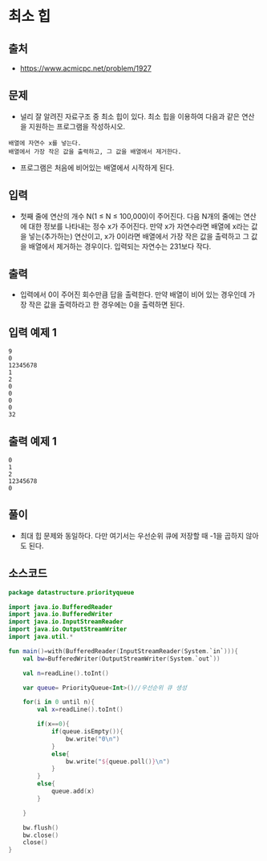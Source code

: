 # 최소 힙

## 출처

* https://www.acmicpc.net/problem/1927

## 문제

* 널리 잘 알려진 자료구조 중 최소 힙이 있다. 최소 힙을 이용하여 다음과 같은 연산을 지원하는 프로그램을 작성하시오.

```
배열에 자연수 x를 넣는다.
배열에서 가장 작은 값을 출력하고, 그 값을 배열에서 제거한다.
```

* 프로그램은 처음에 비어있는 배열에서 시작하게 된다.

## 입력

* 첫째 줄에 연산의 개수 N(1 ≤ N ≤ 100,000)이 주어진다. 다음 N개의 줄에는 연산에 대한 정보를 나타내는 정수 x가 주어진다. 만약 x가 자연수라면 배열에 x라는 값을 넣는(추가하는) 연산이고, x가 0이라면 배열에서 가장 작은 값을 출력하고 그 값을 배열에서 제거하는 경우이다. 입력되는 자연수는 231보다 작다.

## 출력

* 입력에서 0이 주어진 회수만큼 답을 출력한다. 만약 배열이 비어 있는 경우인데 가장 작은 값을 출력하라고 한 경우에는 0을 출력하면 된다.

## 입력 예제 1

```
9
0
12345678
1
2
0
0
0
0
32
```

## 출력 예제 1

```
0
1
2
12345678
0
```

## 풀이

* 최대 힙 문제와 동일하다. 다만 여기서는 우선순위 큐에 저장할 때 -1을 곱하지 않아도 된다.

## 소스코드

```kotlin
package datastructure.priorityqueue

import java.io.BufferedReader
import java.io.BufferedWriter
import java.io.InputStreamReader
import java.io.OutputStreamWriter
import java.util.*

fun main()=with(BufferedReader(InputStreamReader(System.`in`))){
    val bw=BufferedWriter(OutputStreamWriter(System.`out`))

    val n=readLine().toInt()

    var queue= PriorityQueue<Int>()//우선순위 큐 생성

    for(i in 0 until n){
        val x=readLine().toInt()

        if(x==0){
            if(queue.isEmpty()){
                bw.write("0\n")
            }
            else{
                bw.write("${queue.poll()}\n")
            }
        }
        else{
            queue.add(x)
        }

    }

    bw.flush()
    bw.close()
    close()
}
```
